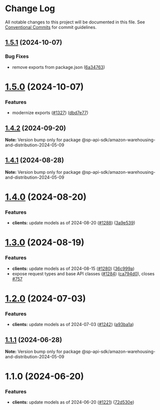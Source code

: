 # Change Log

All notable changes to this project will be documented in this file.
See [Conventional Commits](https://conventionalcommits.org) for commit guidelines.

## [1.5.1](https://github.com/bizon/selling-partner-api-sdk/compare/@sp-api-sdk/amazon-warehousing-and-distribution-2024-05-09@1.5.0...@sp-api-sdk/amazon-warehousing-and-distribution-2024-05-09@1.5.1) (2024-10-07)

### Bug Fixes

* remove exports from package.json ([6a34763](https://github.com/bizon/selling-partner-api-sdk/commit/6a347634f8089f511a393ad481a93796431e8947))

# [1.5.0](https://github.com/bizon/selling-partner-api-sdk/compare/@sp-api-sdk/amazon-warehousing-and-distribution-2024-05-09@1.4.2...@sp-api-sdk/amazon-warehousing-and-distribution-2024-05-09@1.5.0) (2024-10-07)

### Features

* modernize exports ([#1327](https://github.com/bizon/selling-partner-api-sdk/issues/1327)) ([dbd7e77](https://github.com/bizon/selling-partner-api-sdk/commit/dbd7e77ebe5d64131a46671df332fdf66f8b0e0c))

## [1.4.2](https://github.com/bizon/selling-partner-api-sdk/compare/@sp-api-sdk/amazon-warehousing-and-distribution-2024-05-09@1.4.1...@sp-api-sdk/amazon-warehousing-and-distribution-2024-05-09@1.4.2) (2024-09-20)

**Note:** Version bump only for package @sp-api-sdk/amazon-warehousing-and-distribution-2024-05-09

## [1.4.1](https://github.com/bizon/selling-partner-api-sdk/compare/@sp-api-sdk/amazon-warehousing-and-distribution-2024-05-09@1.4.0...@sp-api-sdk/amazon-warehousing-and-distribution-2024-05-09@1.4.1) (2024-08-28)

**Note:** Version bump only for package @sp-api-sdk/amazon-warehousing-and-distribution-2024-05-09

# [1.4.0](https://github.com/bizon/selling-partner-api-sdk/compare/@sp-api-sdk/amazon-warehousing-and-distribution-2024-05-09@1.3.0...@sp-api-sdk/amazon-warehousing-and-distribution-2024-05-09@1.4.0) (2024-08-20)

### Features

* **clients:** update models as of 2024-08-20 ([#1288](https://github.com/bizon/selling-partner-api-sdk/issues/1288)) ([3a9e539](https://github.com/bizon/selling-partner-api-sdk/commit/3a9e539daac8e883b733fde0dec7459cf16db56e))

# [1.3.0](https://github.com/bizon/selling-partner-api-sdk/compare/@sp-api-sdk/amazon-warehousing-and-distribution-2024-05-09@1.2.0...@sp-api-sdk/amazon-warehousing-and-distribution-2024-05-09@1.3.0) (2024-08-19)

### Features

* **clients:** update models as of 2024-08-15 ([#1280](https://github.com/bizon/selling-partner-api-sdk/issues/1280)) ([36c999a](https://github.com/bizon/selling-partner-api-sdk/commit/36c999acbeba200ecc91b34a0fb9060322230ca8))
* expose request types and base API classes ([#1284](https://github.com/bizon/selling-partner-api-sdk/issues/1284)) ([ca794d0](https://github.com/bizon/selling-partner-api-sdk/commit/ca794d023bcb7b0177de0fdae93ae1aaa7ac3670)), closes [#757](https://github.com/bizon/selling-partner-api-sdk/issues/757)

# [1.2.0](https://github.com/bizon/selling-partner-api-sdk/compare/@sp-api-sdk/amazon-warehousing-and-distribution-2024-05-09@1.1.1...@sp-api-sdk/amazon-warehousing-and-distribution-2024-05-09@1.2.0) (2024-07-03)

### Features

* **clients:** update models as of 2024-07-03 ([#1242](https://github.com/bizon/selling-partner-api-sdk/issues/1242)) ([a93ba1a](https://github.com/bizon/selling-partner-api-sdk/commit/a93ba1aa71f0fec9a16966e79e2185935116d07f))

## [1.1.1](https://github.com/bizon/selling-partner-api-sdk/compare/@sp-api-sdk/amazon-warehousing-and-distribution-2024-05-09@1.1.0...@sp-api-sdk/amazon-warehousing-and-distribution-2024-05-09@1.1.1) (2024-06-28)

**Note:** Version bump only for package @sp-api-sdk/amazon-warehousing-and-distribution-2024-05-09

# 1.1.0 (2024-06-20)

### Features

* **clients:** update models as of 2024-06-20 ([#1221](https://github.com/bizon/selling-partner-api-sdk/issues/1221)) ([72d530e](https://github.com/bizon/selling-partner-api-sdk/commit/72d530e12c34c8230682ad8a3c0ebc128e7f10ca))
